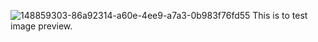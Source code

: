![148859303-86a92314-a60e-4ee9-a7a3-0b983f76fd55](https://user-images.githubusercontent.com/59768763/149380762-8795cba2-ef07-4f2e-bd8a-e1af593290fe.png)
This is to test image preview.
